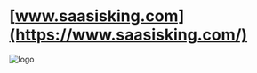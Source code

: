 # [www.saasisking.com](https://www.saasisking.com/)

![logo](https://www.saasisking.com/1/cover.png)
